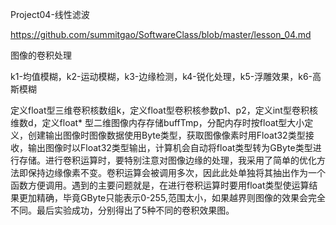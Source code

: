 Project04-线性滤波

https://github.com/summitgao/SoftwareClass/blob/master/lesson_04.md

图像的卷积处理

k1-均值模糊，k2-运动模糊，k3-边缘检测，k4-锐化处理，k5-浮雕效果，k6-高斯模糊

定义float型三维卷积核数组k，定义float型卷积核参数p1、p2，定义int型卷积核维数d，定义float* 型二维图像内存存储buffTmp，分配内存时按float型大小定义，创建输出图像时图像数据使用Byte类型，获取图像像素时用Float32类型接收，输出图像时以Float32类型输出，计算机会自动将float类型转为GByte类型进行存储。进行卷积运算时，要特别注意对图像边缘的处理，我采用了简单的优化方法即保持边缘像素不变。卷积运算会被调用多次，因此此处单独将其抽出作为一个函数方便调用。遇到的主要问题就是，在进行卷积运算时要用float类型使运算结果更加精确，毕竟GByte只能表示0-255,范围太小，如果越界则图像的效果会完全不同。最后实验成功，分别得出了5种不同的卷积效果图。
